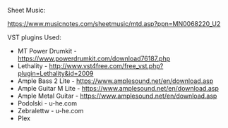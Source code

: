 Sheet Music:

https://www.musicnotes.com/sheetmusic/mtd.asp?ppn=MN0068220_U2

VST plugins Used:

- MT Power Drumkit - https://www.powerdrumkit.com/download76187.php
- Lethality - http://www.vst4free.com/free_vst.php?plugin=Lethality&id=2009
- Ample Bass 2 Lite - https://www.amplesound.net/en/download.asp
- Ample Guitar M Lite - https://www.amplesound.net/en/download.asp
- Ample Metal Guitar - https://www.amplesound.net/en/download.asp
- Podolski - u-he.com
- Zebralettw - u-he.com
- Plex
